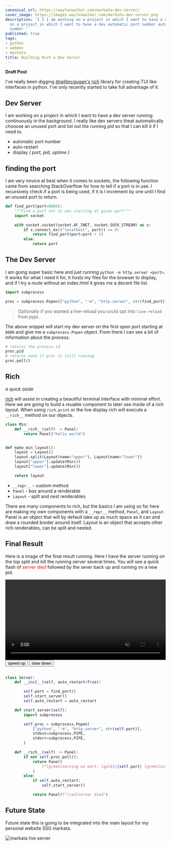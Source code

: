 ```yaml
---
canonical_url: https://waylonwalker.com/markata-dev-server/
cover_image: https://images.waylonwalker.com/markata-dev-server.png
description: 'I I I am working on a project in which I want to have a dev I am working
  on a project in which I want to have a dev automatic port number automatic port
  number '
published: true
tags:
- python
- webdev
- markata
title: Building Rich a Dev Server
---
```


**Draft Post**

I've really been digging [@willmcgugan's](https://twitter.com/willmcgugan) [rich](https://github.com/willmcgugan/rich) library for creating TUI like interfaces in python.  I've only recently started to take full advantage of it.

## Dev Server

I am working on a project in which I want to have a dev server running continuously in the background.  I really like dev servers theat automatically chooose an unused port and list out the running pid so that I can kill it if I need to.

* automatic port number
* auto-restart
* display _( port, pid, uptime )_


## finding the port

I am very novice at best when it comes to sockets, the following function came from searching StackOverflow for how to tell if a port is in use.  I recursively check if a port is being used, if it is I increment by one until I find an unused port to return.

``` python
def find_port(port=8000):
    """Find a port not in ues starting at given port"""
    import socket

    with socket.socket(socket.AF_INET, socket.SOCK_STREAM) as s:
        if s.connect_ex(("localhost", port)) == 0:
            return find_port(port=port + 1)
        else:
            return port
```

## The Dev Server

I am going super basic here and just running `python -m http.server <port>`. It works for what I need it for, it hosts my files for the browser to display, and if I try a route without an index.html it gives me a decent file list.

``` python
import subprocess

proc = subprocess.Popen(["python", "-m", "http.server", str(find_port)],)
```

> Optionally if you wanted a live-reload you could opt into `live-reload` from
> pypi.

The above snippet will start my dev server on the first open port starting at
`8000` and give me a `subprocess.Popen` object.  From there I can see a bit of
information about the process.

``` python
# returns the process id
proc.pid
# returns none if proc is still running
proc.poll()
```

## Rich

_a quick aside_

[rich](https://github.com/willmcgugan/rich) will assist in creating a beautiful terminal interface with minimal effort.  Here we are going to build a reuable component to later use inside of a rich layout.  When using `rich.print` or the live display rich will execute a `__rich__` method on our objects.


``` python
class Min:
    def __rich__(self) -> Panel:
        return Panel("hello world")


def make_min_layout():
    layout = Layout()
    layout.split(Layout(name="upper"), Layout(name="lower"))
    layout["upper"].update(Min())
    layout["lower"].update(Min())

    return layout
```

* `__repr__` - custom method
* `Panel` - box around a renderable
* `Layout` - split and nest renderables

There are many components to rich, but the basics I am using so far here are making my own components with a `__repr__` method, `Panel`, and `Layout`. Panel is an object that will by default take up as much space as it can and draw a rounded border around itself.  Layout is an object that accepts other rich renderables, can be split and nested.

## Final Result

Here is a image of the final result running.  Here I have the server running on the top split and kill the running server several times.  You will see a quick flash of <span style='color: red'>server died</span> followed by the sever back up and running on a new pid.

<video controls muted autoplay playsinline loop=true width="100%">
    <source src="https://images.waylonwalker.com/markata-dev-server-a1.webm"
            type="video/webm">
    <source src="https://images.waylonwalker.com/markata-dev-server-a1.mp4"
            type="video/mp4">
    Sorry, your browser doesn't support embedded videos.
</video>

<div class='speed-control'>
    <button onclick="change_speed(.25)" >
        speed up
    </button>
    <button onclick="change_speed(-.25)" >
        slow down
    </button>
</div>

 
``` python

class Server:
    def __init__(self, auto_restart=True):

        self.port = find_port()
        self.start_server()
        self.auto_restart = auto_restart

    def start_server(self):
        import subprocess

        self.proc = subprocess.Popen(
            ["python", "-m", "http.server", str(self.port)],
            stdout=subprocess.PIPE,
            stderr=subprocess.PIPE,
        )

    def __rich__(self) -> Panel:
        if not self.proc.poll():
            return Panel(
                f"[green]serving on port: [gold1]{self.port} [green]using pid: [gold1]{self.proc.pid}[/]"
            )
        else:
            if self.auto_restart:
                self.start_server()

            return Panel(f"[red]server died")
```

## Future State

Future state this is going to be integrated into the main layout for my personal website SSG markata.

![markata live server](https://images.waylonwalker.com/markata-live-server-a2.png)